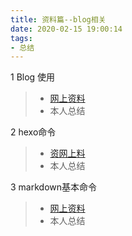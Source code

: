 ```yaml
---
title: 资料篇--blog相关
date: 2020-02-15 19:00:14
tags:
- 总结
---
```



1 Blog 使用
> - [网上资料](https://www.zhihu.com/people/CrazyMilk/answers )
> - 本人总结
<!-- 指向本地  [icon.png](./images/icon.png) -->

2 hexo命令
> - [资网上料](https://hexo.io/zh-cn/docs/commands)
> - 本人总结

3 markdown基本命令
> - [网上资料](http://xianbai.me/learn-md)
> - 本人总结